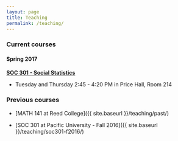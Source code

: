 ```yaml
---
layout: page
title: Teaching
permalink: /teaching/
---
```


### Current courses

#### Spring 2017

<a href = "http://ismayc.github.io/soc301_s2017" target = "_blank">**SOC 301 - Social Statistics**</a>

- Tuesday and Thursday 2:45 - 4:20 PM in Price Hall, Room 214

### Previous courses

- [MATH 141 at Reed College]({{ site.baseurl }}/teaching/past/)

- [SOC 301 at Pacific University - Fall 2016]({{ site.baseurl }}/teaching/soc301-f2016/)